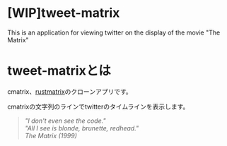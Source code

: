 # [WIP]tweet-matrix
This is an application for viewing twitter on the display of the movie "The Matrix"

# tweet-matrixとは
cmatrix、[rustmatrix](https://github.com/meganehouser/rustmatrix)のクローンアプリです。

cmatrixの文字列のラインでtwitterのタイムラインを表示します。

<!-- > "Do you always look at it encoded?"   -->
<!-- > "Well, You have to."   -->
<!-- > "The image translators work for the constract program."    -->
<!-- > "But there's way too much infomation to decode The Matrix."   -->
<!-- > "You get used to it."   -->
> _"I don't even see the code."_  
> _"All I see is blonde, brunette, redhead."_  
>                    _The Matrix (1999)_  

